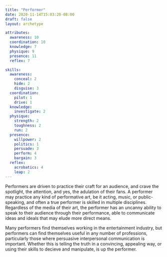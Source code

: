 ```yaml
---
title: "Performer"
date: 2020-11-14T15:03:20-08:00
draft: false
layout: archetype

attributes:
  awareness: 10
  coordination: 10
  knowledge: 7
  physique: 9
  presence: 11
  reflex: 7

skills:
  awareness:
    conceal: 2
    hide: 2
    disguise: 3
  coordination:
    pilot: 1
    drive: 1
  knowledge:
    investigate: 2
  physique:
    strength: 2
    toughness: 2
    run: 2
  presence:
    willpower: 2
    politics: 1
    persuade: 3
    perform: 4
    bargain: 3
  reflex:
    acrobatics: 4
    leap: 2
---
```


Performers are driven to practice their craft for an audience, and crave the spotlight, the attention, and yes, the adulation of their fans. A performer may practice any kind of performative art, be it acting, music, or public-speaking, and often a true performer is skilled in multiple disciplines. Regardless of the media of their art, the performer has an uncanny ability to speak to their audience through their performance, able to communicate ideas and ideals that may elude more direct means.

Many performers find themselves working in the entertainment industry, but performers can find themselves useful in any number of professions, particularly those where persuasive interpersonal communication is important. Whether this is telling the truth in a convincing, appealing way, or using their skills to decieve and manipulate, is up the performer.
